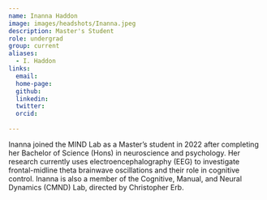 ```yaml
---
name: Inanna Haddon
image: images/headshots/Inanna.jpeg
description: Master's Student
role: undergrad
group: current
aliases:
  - I. Haddon
links:
  email:
  home-page:
  github: 
  linkedin:
  twitter: 
  orcid:
  
---
```


Inanna joined the MIND Lab as a Master’s student in 2022 after completing her Bachelor of Science (Hons) in neuroscience and psychology. Her research currently uses electroencephalography (EEG) to investigate frontal-midline theta brainwave oscillations and
their role in cognitive control. Inanna is also a member of the Cognitive, Manual, and Neural Dynamics (CMND) Lab, directed by Christopher Erb.
